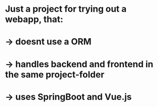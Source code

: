 # Just a project for trying out a webapp, that: 
# -> doesnt use a ORM
# -> handles backend and frontend in the same project-folder
# -> uses SpringBoot and Vue.js
#                                              
